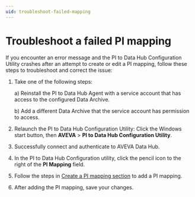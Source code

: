 ```yaml
---
uid: troubleshoot-failed-mapping
---
```


# Troubleshoot a failed PI mapping

If you encounter an error message and the PI to Data Hub Configuration Utility crashes after an attempt to create or edit a PI mapping, follow these steps to troubleshoot and correct the issue:

1. Take one of the following steps:
 
    a) Reinstall the PI to Data Hub Agent with a service account that has access to the configured Data Archive.

    b) Add a different Data Archive that the service account has permission to access.

1. Relaunch the PI to Data Hub Configuration Utility: Click the Windows start button, then **AVEVA** > **PI to Data Hub Configuration Utility**.
1. Successfully connect and authenticate to AVEVA Data Hub.
1. In the PI to Data Hub Configuration utility, click the pencil icon to the right of the **PI Mapping** field.
1. Follow the steps in [Create a PI mapping section](#pi-to-ocs-utility) to add a PI mapping.
1. After adding the PI mapping, save your changes. 

